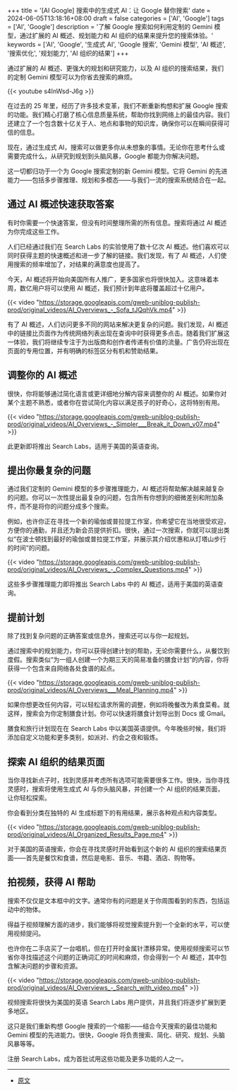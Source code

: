 +++
title = '[AI Google] 搜索中的生成式 AI：让 Google 替你搜索'
date = 2024-06-05T13:18:16+08:00
draft = false
categories = ['AI', 'Google']
tags = ['AI', 'Google']
description = '了解 Google 搜索如何利用定制的 Gemini 模型，通过扩展的 AI 概述、规划能力和 AI 组织的结果来提升您的搜索体验。'
keywords = ['AI', 'Google', '生成式 AI', 'Google 搜索', 'Gemini 模型', 'AI 概述', '搜索优化', '规划能力', 'AI 组织的结果']
+++

通过扩展的 AI 概述、更强大的规划和研究能力，以及 AI 组织的搜索结果，我们的定制 Gemini 模型可以为你省去搜索的麻烦。

{{< youtube s4InWsd-J6g >}}

在过去的 25 年里，经历了许多技术变革，我们不断重新构想和扩展 Google 搜索的功能。我们精心打磨了核心信息质量系统，帮助你找到网络上的最佳内容。我们还建立了一个包含数十亿关于人、地点和事物的知识库，确保你可以在瞬间获得可信的信息。

现在，通过生成式 AI，搜索可以做更多你从未想象的事情。无论你在思考什么或需要完成什么，从研究到规划到头脑风暴，Google 都能为你解决问题。

这一切都归功于一个为 Google 搜索定制的新 Gemini 模型。它将 Gemini 的先进能力——包括多步骤推理、规划和多模态——与我们一流的搜索系统结合在一起。

## 通过 AI 概述快速获取答案
有时你需要一个快速答案，但没有时间整理所需的所有信息。搜索将通过 AI 概述为你完成这些工作。

人们已经通过我们在 Search Labs 的实验使用了数十亿次 AI 概述。他们喜欢可以同时获得主题的快速概述和进一步了解的链接。我们发现，有了 AI 概述，人们使用搜索的频率增加了，对结果的满意度也提高了。

今天，AI 概述将开始向美国所有人推广，更多国家也将很快加入。这意味着本周，数亿用户将可以使用 AI 概述，我们预计到年底将覆盖超过十亿用户。

{{< video "https://storage.googleapis.com/gweb-uniblog-publish-prod/original_videos/AI_Overviews_-_Sofa_tJQqhVk.mp4" >}}

有了 AI 概述，人们访问更多不同的网站来解决更复杂的问题。我们发现，AI 概述中的链接比页面作为传统网络列表出现在查询中时获得更多点击。随着我们扩展这一体验，我们将继续专注于为出版商和创作者传递有价值的流量。广告仍将出现在页面的专用位置，并有明确的标签区分有机和赞助结果。

## 调整你的 AI 概述
很快，你将能够通过简化语言或更详细地分解内容来调整你的 AI 概述。如果你对某个主题不熟悉，或者你在尝试简化内容以满足孩子的好奇心，这将特别有用。

{{< video "https://storage.googleapis.com/gweb-uniblog-publish-prod/original_videos/AI_Overviews_-_Simpler___Break_it_Down_v07.mp4" >}}

此更新即将推出 Search Labs，适用于美国的英语查询。

## 提出你最复杂的问题
通过我们定制的 Gemini 模型的多步骤推理能力，AI 概述将帮助解决越来越复杂的问题。你可以一次性提出最复杂的问题，包含所有你想到的细微差别和附加条件，而不是将你的问题分成多个搜索。

例如，也许你正在寻找一个新的瑜伽或普拉提工作室，你希望它在当地很受欢迎，方便你的通勤，并且还为新会员提供折扣。很快，通过一次搜索，你就可以提出类似“在波士顿找到最好的瑜伽或普拉提工作室，并展示其介绍优惠和从灯塔山步行的时间”的问题。

{{< video "https://storage.googleapis.com/gweb-uniblog-publish-prod/original_videos/AI_Overviews_-_Complex_Questions.mp4" >}}

这些多步骤推理能力即将推出 Search Labs 中的 AI 概述，适用于美国的英语查询。

## 提前计划
除了找到复杂问题的正确答案或信息外，搜索还可以与你一起规划。

通过搜索中的规划能力，你可以获得创建计划的帮助，无论你需要什么，从餐饮到度假。搜索类似“为一组人创建一个为期三天的简易准备的膳食计划”的内容，你将获得一个包含来自网络各处食谱的起点。

{{< video "https://storage.googleapis.com/gweb-uniblog-publish-prod/original_videos/AI_Overviews___Meal_Planning.mp4" >}}

如果你想更改任何内容，可以轻松请求所需的调整，例如将晚餐改为素食菜肴。就这样，搜索会为你定制膳食计划。你可以快速将膳食计划导出到 Docs 或 Gmail。

膳食和旅行计划现在在 Search Labs 中以美国英语提供。今年晚些时候，我们将添加自定义功能和更多类别，如派对、约会之夜和锻炼。

## 探索 AI 组织的结果页面
当你寻找新点子时，找到灵感并考虑所有选项可能需要很多工作。很快，当你寻找灵感时，搜索将使用生成式 AI 与你头脑风暴，并创建一个 AI 组织的结果页面，让你轻松探索。

你会看到分类在独特的 AI 生成标题下的有用结果，展示各种观点和内容类型。

{{< video "https://storage.googleapis.com/gweb-uniblog-publish-prod/original_videos/AI_Organized_Results_Page.mp4" >}}

对于美国的英语搜索，你会在寻找灵感时开始看到这个新的 AI 组织的搜索结果页面——首先是餐饮和食谱，然后是电影、音乐、书籍、酒店、购物等。

## 拍视频，获得 AI 帮助
搜索不仅仅是文本框中的文字。通常你有的问题是关于你周围看到的东西，包括运动中的物体。

得益于视频理解方面的进步，我们能够将视觉搜索提升到一个全新的水平，可以使用视频提问。

也许你在二手店买了一台唱机，但在打开时金属针漂移异常。使用视频搜索可以节省你寻找描述这个问题的正确词汇的时间和麻烦，你会得到一个 AI 概述，其中包含解决问题的步骤和资源。

{{< video "https://storage.googleapis.com/gweb-uniblog-publish-prod/original_videos/AI_Overviews_-_Search_with_video.mp4" >}}

视频搜索将很快为美国的英语 Search Labs 用户提供，并且我们将逐步扩展到更多地区。

这只是我们重新构想 Google 搜索的一个缩影——结合今天搜索的最佳功能和 Gemini 模型的先进能力。很快，Google 将负责搜索、简化、研究、规划、头脑风暴等等。

注册 Search Labs，成为首批试用这些功能及更多功能的人之一。

---

- [原文](https://blog.google/products/search/generative-ai-google-search-may-2024/)
<!-- - [博客 - 从零开始学AI](...) -->
<!-- - [Blog | Learn AI from scratch](...) -->
<!-- - [公众号 - 从零开始学AI](...) -->
<!-- - [CSDN - 从零开始学AI](...) -->
<!-- - [掘金 - 从零开始学AI](...) -->
<!-- - [知乎 - 从零开始学AI](...) -->
<!-- - [阿里云 - 从零开始学AI](...) -->
<!-- - [腾讯云 - 从零开始学AI](...) -->